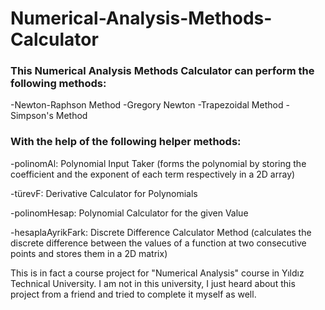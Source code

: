 # Numerical-Analysis-Methods-Calculator

### This Numerical Analysis Methods Calculator can perform the following methods:
-Newton-Raphson Method
-Gregory Newton
-Trapezoidal Method
-Simpson's Method

### With the help of the following helper methods:
-polinomAl: Polynomial Input Taker (forms the polynomial by storing the coefficient and the exponent of each term respectively in a 2D array)

-türevF: Derivative Calculator for Polynomials 

-polinomHesap: Polynomial Calculator for the given Value 

-hesaplaAyrikFark: Discrete Difference Calculator Method (calculates the discrete difference between the values of a function at two consecutive points and stores them in a 2D matrix)


This is in fact a course project for "Numerical Analysis" course in Yıldız Technical University. I am not in this university, I just heard about this project from a friend and tried to complete it myself as well.
